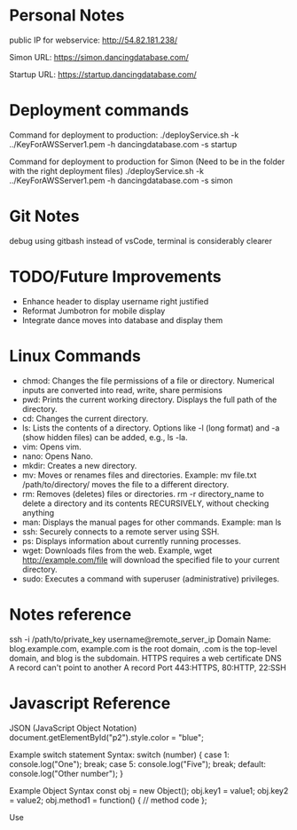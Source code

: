 # Personal Notes

public IP for webservice: http://54.82.181.238/

Simon URL: https://simon.dancingdatabase.com/

Startup URL: https://startup.dancingdatabase.com/

# Deployment commands

Command for deployment to production:
./deployService.sh -k ../KeyForAWSServer1.pem -h dancingdatabase.com -s startup

Command for deployment to production for Simon (Need to be in the folder with the right deployment files)
./deployService.sh -k ../KeyForAWSServer1.pem -h dancingdatabase.com -s simon

# Git Notes

debug using gitbash instead of vsCode, terminal is considerably clearer

# TODO/Future Improvements

- Enhance header to display username right justified
- Reformat Jumbotron for mobile display
- Integrate dance moves into database and display them

# Linux Commands
- chmod: Changes the file permissions of a file or directory. Numerical inputs are converted into read, write, share permisions
- pwd: Prints the current working directory. Displays the full path of the directory.
- cd: Changes the current directory.
- ls: Lists the contents of a directory. Options like -l (long format) and -a (show hidden files) can be added, e.g., ls -la.
- vim: Opens vim.
- nano: Opens Nano.
- mkdir: Creates a new directory.
- mv: Moves or renames files and directories. Example: mv file.txt /path/to/directory/ moves the file to a different directory.
- rm: Removes (deletes) files or directories. rm -r directory_name to delete a directory and its contents RECURSIVELY, without checking anything
- man: Displays the manual pages for other commands. Example: man ls
- ssh: Securely connects to a remote server using SSH.
- ps: Displays information about currently running processes.
- wget: Downloads files from the web. Example, wget http://example.com/file will download the specified file to your current directory.
- sudo: Executes a command with superuser (administrative) privileges.

# Notes reference

ssh -i /path/to/private_key username@remote_server_ip
Domain Name: blog.example.com, example.com is the root domain, .com is the top-level domain, and blog is the subdomain.
HTTPS requires a web certificate
DNS A record can't point to another A record
Port 443:HTTPS, 80:HTTP, 22:SSH

# Javascript Reference
JSON (JavaScript Object Notation)
document.getElementById("p2").style.color = "blue";

Example switch statement Syntax:
switch (number) {
    case 1:
        console.log("One");
        break;
    case 5:
        console.log("Five");
        break;
    default:
        console.log("Other number");
}


Example Object Syntax
const obj = new Object();
obj.key1 = value1;
obj.key2 = value2;
obj.method1 = function() {
    // method code
};

Use <script> tags to invoke Javascript


using a map() function Example: (makes an array with the values after running them through the lambda function)
  const numbers = [1, 4, 9];
  const roots = numbers.map((num) => Math.sqrt(num));

  // roots is now     [1, 2, 3]
  // numbers is still [1, 4, 9]

# DOM
Key Features of the DOM:

Tree Structure: The DOM represents a document as a hierarchical tree structure. Each element, attribute, and piece of text is a node in this tree.
- Document Node: The root of the tree, representing the entire document.
- Element Nodes: Represent HTML elements (e.g., div, p, span).
- Text Nodes: Represent the text inside elements.
- Attribute Nodes: Represent the attributes of elements (like id, class).

Dynamic Interaction: Using JavaScript, you can add, remove, or modify elements and attributes in the document. This allows for dynamic updates to the web page without needing to reload.

Event Handling: The DOM enables the handling of user events (like clicks, key presses, etc.), allowing you to create interactive web applications.

# CSS
![boxmodel](https://github.com/user-attachments/assets/be30396c-2358-4475-8595-54424e650a1d)
default span value is 1

Padding values:    
    - padding-top
    - padding-right
    - padding-bottom
    - padding-left
    
All the padding properties can have the following values:
    - length - specifies a padding in px, pt, cm, etc.
    - % - specifies a padding in % of the width of the containing element
    - inherit - specifies that the padding should be inherited from the parent element
# Vite Commands
npm create vite@latest demoVite -- --template react
cd demoVite
npm install
npm run dev


# Vite commands

(Configure the environment):
npm init -y
npm install vite@latest -D

*Dont forget to add the node_modules to the git_ignore*

(Add bootstrap):
npm install bootstrap react-bootstrap

(Enable React):
npm install react react-dom react-router-dom

*This needs to be done before configuring anything else. The site should run using npm run dev if properly configured*


make folders for each page to be rendered

include css and jsx file for each

move the content from the <main> section to the jsx file

remove the html file



*IMPORTANT: as you go, make sure you can still render the whole thing perfectly, it should never look any different*

# Service back end

Make sure to install all depencies correctly. run "npm install express"  for service/index.js

Replace react and javascript components with endpoints to get info from backend services


# Issues with Mongodb

Need to ensure that every dependency is installed. So npm install or npm install mongodb and npm install cookie-parser were necessary to sync things up. The fix as suggested on canvas was useful:
const client = new MongoClient(url, { tls: true, serverSelectionTimeoutMS: 3000, autoSelectFamily: false, });
fixed deployment issues. Atlas was quick to set up, free, and intuitive. Comes with a cool gui to see who has accessed the db. 

It is worth noting that additional endpoints now call the db layer to access the information contained there.

# Websocket Design

I will redo the share portion of the site to be a basic chat feature. In future development, more could be done here to enable users to upload videos of dance moves they like. Or a feature to add a particular dance move to someone else's list


# Final Review note sheet

To Review: Express service code, MongoDB code, 

- Defualt Ports: HTTP:80, HTTPS:443, SSH:22
- Error Codes 300:Error with options, 400: Bad reuest or bad url, 500:internal server error
- content-type indicates what type of content the media is, ie. png or jpg
- Secure Cookie: only sent over HTTPS, Http-only-cookie: can't be accessed by javascript, Same-Site-Cookie: control cross site cookie settings
- HTTP GET request with a URL path of /api/document
- User passwords should be stored as hash values instead of the raw passwords
- Accronymns: JSX-Javascript XML, JS-Javascript, AWS-Amazon Web Service, NPM-Node Package Manager, NVM-Node Version Manager
- React.useState adds a state/variable that can be changed
- State hook: remembers input, like a variable
- Context hook: access information, like media, or a chunk of text
- Ref hook: makes a ref that is not used for rendering, like DOM or timeout ID
- Effect hook: Interacts with an external effect, disengages from the react framework
- Performance hook: prevent rerendering by using cache or skip a rerender
- package.json manages dependencies, versions, filenames
- javascript fetch command sends a request and returns a promise
- node.js executes javascript outside of the browser
- PM2 is a production process manager for Node.js applications
